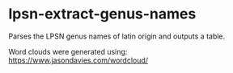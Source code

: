 # lpsn-extract-genus-names
Parses the LPSN genus names of latin origin and outputs a table.

Word clouds were generated using: https://www.jasondavies.com/wordcloud/

